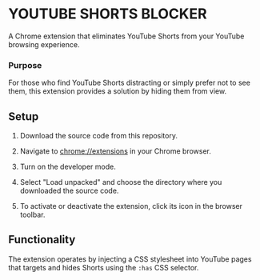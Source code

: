 # YOUTUBE SHORTS BLOCKER

A Chrome extension that eliminates YouTube Shorts from your YouTube browsing experience.

### Purpose

For those who find YouTube Shorts distracting or simply prefer not to see them, this extension provides a solution by hiding them from view.

## Setup

1. Download the source code from this repository.

2. Navigate to [chrome://extensions](chrome://extensions) in your Chrome browser.

3. Turn on the developer mode.

4. Select "Load unpacked" and choose the directory where you downloaded the source code.

5. To activate or deactivate the extension, click its icon in the browser toolbar.

## Functionality

The extension operates by injecting a CSS stylesheet into YouTube pages that targets and hides Shorts using the `:has` CSS selector.